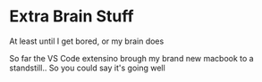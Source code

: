 # Extra Brain Stuff

At least until I get bored, or my brain does

So far the VS Code extensino brough my brand new macbook to a standstill.. So you could say it's going well
